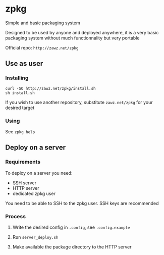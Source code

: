# zpkg

Simple and basic packaging system

Designed to be used by anyone and deployed anywhere,
it is a very basic packaging system without much functionnality but very portable

Official repo: `http://zawz.net/zpkg`

## Use as user

### Installing

```shell
curl -SO http://zawz.net/zpkg/install.sh
sh install.sh
```

If you wish to use another repository, substitute `zawz.net/zpkg` for your desired target  

### Using

See `zpkg help`

## Deploy on a server

### Requirements

To deploy on a server you need:
- SSH server
- HTTP server
- dedicated zpkg user

You need to be able to SSH to the zpkg user. SSH keys are recommended

### Process

1. Write the desired config in `.config`, see `.config.example`

2. Run `server_deploy.sh`

3. Make available the package directory to the HTTP server
